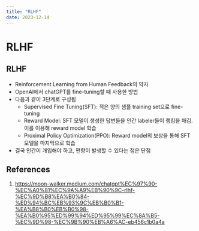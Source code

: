 ```yaml
---
title: "RLHF"
date: 2023-12-14
---
```


# RLHF

## RLHF

- Reinforcement Learning from Human Feedback의 약자
- OpenAI에서 chatGPT를 fine-tuning할 때 사용한 방법
- 다음과 같이 3단계로 구성됨
  - Supervised Fine Tuning(SFT): 적은 양의 샘플 training set으로 fine-tuning
  - Reward Model: SFT 모델이 생성한 답변들을 인간 labeler들이 랭킹을 매김. 이를 이용해 reward model 학습
  - Proximal Policy Optimization(PPO): Reward model의 보상을 통해 SFT 모델을 마지막으로 학습
- 결국 인간이 개입해야 하고, 편향이 발생할 수 있다는 점은 단점

## References

1. https://moon-walker.medium.com/chatgpt%EC%97%90-%EC%A0%81%EC%9A%A9%EB%90%9C-rlhf-%EC%9D%B8%EA%B0%84-%ED%94%BC%EB%93%9C%EB%B0%B1-%EA%B8%B0%EB%B0%98-%EA%B0%95%ED%99%94%ED%95%99%EC%8A%B5-%EC%9D%98-%EC%9B%90%EB%A6%AC-eb456c1b0a4a
